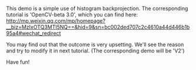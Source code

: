 This demo is a simple use of histogram backprojection.
The corresponding tutorial is 'OpenCV-beta 3.0', which you can find here:
http://mp.weixin.qq.com/mp/homepage?__biz=MzIxOTQ3MTI5NQ==&hid=9&sn=bc002ded707c2c4610a44d446b1b95a4#wechat_redirect

You may find out that the outcome is very upsetting. We'll see the reason and try to modify it in next tutorial.
(The corresponding demo will be 'V2')

Have fun!
